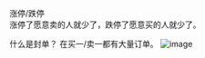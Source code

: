涨停/跌停     
涨停了愿意卖的人就少了，跌停了愿意买的人就少了。     

什么是封单？
在买一/卖一都有大量订单。 
![image](https://user-images.githubusercontent.com/38547014/205194121-a36869b5-fe0e-4dff-a132-9b7caca3ca46.png)

